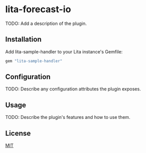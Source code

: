 # lita-forecast-io

TODO: Add a description of the plugin.

## Installation

Add lita-sample-handler to your Lita instance's Gemfile:

``` ruby
gem "lita-sample-handler"
```


## Configuration

TODO: Describe any configuration attributes the plugin exposes.

## Usage

TODO: Describe the plugin's features and how to use them.

## License

[MIT](http://opensource.org/licenses/MIT)
